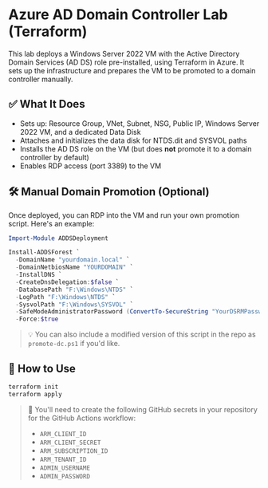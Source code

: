 # Azure AD Domain Controller Lab (Terraform)

This lab deploys a Windows Server 2022 VM with the Active Directory Domain Services (AD DS) role pre-installed, using Terraform in Azure. It sets up the infrastructure and prepares the VM to be promoted to a domain controller manually.

## ✅ What It Does
- Sets up: Resource Group, VNet, Subnet, NSG, Public IP, Windows Server 2022 VM, and a dedicated Data Disk
- Attaches and initializes the data disk for NTDS.dit and SYSVOL paths
- Installs the AD DS role on the VM (but does **not** promote it to a domain controller by default)
- Enables RDP access (port 3389) to the VM

## 🛠 Manual Domain Promotion (Optional)
Once deployed, you can RDP into the VM and run your own promotion script. Here's an example:

```powershell
Import-Module ADDSDeployment

Install-ADDSForest `
  -DomainName "yourdomain.local" `
  -DomainNetbiosName "YOURDOMAIN" `
  -InstallDNS `
  -CreateDnsDelegation:$false `
  -DatabasePath "F:\Windows\NTDS" `
  -LogPath "F:\Windows\NTDS" `
  -SysvolPath "F:\Windows\SYSVOL" `
  -SafeModeAdministratorPassword (ConvertTo-SecureString "YourDSRMPassword123!" -AsPlainText -Force) `
  -Force:$true
```

> 💡 You can also include a modified version of this script in the repo as `promote-dc.ps1` if you'd like.

## 🧰 How to Use

```bash
terraform init
terraform apply
```

> 🔐 You'll need to create the following GitHub secrets in your repository for the GitHub Actions workflow:
> - `ARM_CLIENT_ID`
> - `ARM_CLIENT_SECRET`
> - `ARM_SUBSCRIPTION_ID`
> - `ARM_TENANT_ID`
> - `ADMIN_USERNAME`
> - `ADMIN_PASSWORD`
